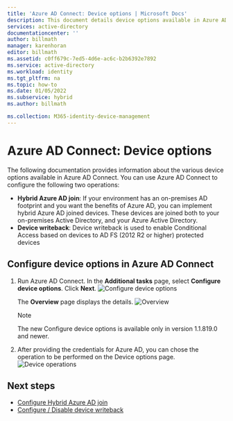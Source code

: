 ```yaml
---
title: 'Azure AD Connect: Device options | Microsoft Docs'
description: This document details device options available in Azure AD Connect
services: active-directory
documentationcenter: ''
author: billmath
manager: karenhoran
editor: billmath
ms.assetid: c0ff679c-7ed5-4d6e-ac6c-b2b6392e7892
ms.service: active-directory
ms.workload: identity
ms.tgt_pltfrm: na
ms.topic: how-to
ms.date: 01/05/2022
ms.subservice: hybrid
ms.author: billmath

ms.collection: M365-identity-device-management
---
```


# Azure AD Connect: Device options

The following documentation provides information about the various device options available in Azure AD Connect. You can use Azure AD Connect to configure the following two operations: 
* **Hybrid Azure AD join**: If your environment has an on-premises AD footprint and you want the benefits of Azure AD, you can implement hybrid Azure AD joined devices. These devices are joined  both to your on-premises Active Directory, and your Azure Active Directory.
* **Device writeback**: Device writeback is used to enable Conditional Access based on devices to AD FS (2012 R2 or higher) protected devices

## Configure device options in Azure AD Connect

1.	Run Azure AD Connect. In the **Additional tasks** page, select **Configure device options**.  Click **Next**.
    ![Configure device options](./media/how-to-connect-device-options/deviceoptions.png) 

    The **Overview** page displays the details.
    ![Overview](./media/how-to-connect-device-options/deviceoverview.png)

    >[!NOTE]
    > The new Configure device options is available only in version 1.1.819.0 and newer.

2.	After providing the credentials for Azure AD, you can chose the operation to be performed on the Device options page.
    ![Device operations](./media/how-to-connect-device-options/deviceoptionsselection.png)

## Next steps

* [Configure Hybrid Azure AD join](../devices/hybrid-azuread-join-plan.md)
* [Configure / Disable device writeback](how-to-connect-device-writeback.md)
